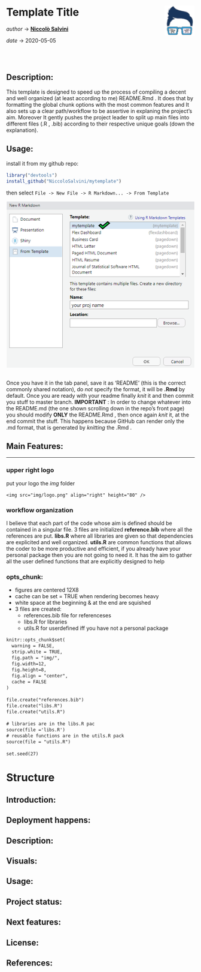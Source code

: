 
# Template Title <img src="img/logo.png" align="right" height="80" />

*author* -\> **[Niccolò Salvini](https://niccolosalvini.netlify.app/)** 

*date* -\> 2020-05-05

<br> <br>

## Description:

This template is designed to speed up the process of compiling a decent
and well organized (at least according to me) README.Rmd . It does that
by formatting the global chunk options with the most common features and
It also sets up a clear path/workflow to be assertive in explaning the
project’s aim. Moreover It gently pushes the project leader to split up
main files into different files (.R , .bib) according to their
respective unique goals (down the explanation).

## Usage:

install it from my github repo:

``` r
library("devtools")
install_github("NiccoloSalvini/mytemplate")
```

then select `File -> New File -> R Markdown... -> From
Template`

<img src="img/visual.png" width="582" style="display: block; margin: auto;" />
<br>

Once you have it in the tab panel, save it as ‘README’ (this is the
correct commonly shared notation), do *not* specify the format, it will
be **.Rmd** by default. Once you are ready with your readme finally
*knit* it and then commit you stuff to master branch. **IMPORTANT** : In
order to change whatever into the README.md (the one shown scrolling
down in the repo’s front page) you should modify **ONLY** the README.Rmd
, then once again *knit* it, at the end commit the stuff. This happens
because GitHub can render only the .md format, that is generated by
*knitting* the .Rmd .

## Main Features:

-----

### upper right logo

put your logo the *img* folder

    <img src="img/logo.png" align="right" height="80" />

### workflow organization

I believe that each part of the code whose aim is defined should be
contained in a singular file. 3 files are initialized **reference.bib**
where all the references are put. **libs.R** where all libraries are
given so that dependencies are explicited and well organized.
**utils.R** are common functions that allows the coder to be more
productive and efficient, if you already have your personal package then
you are not going to need it. It has the aim to gather all the user
defined functions that are explicitly designed to help

### opts\_chunk:

  - figures are centered 12X8
  - cache can be set = TRUE when rendering becomes heavy
  - white space at the beginning & at the end are squished
  - 3 files are created:
      - references.bib file for referenceses
      - libs.R for libraries
      - utils.R for userdefined iff you have not a personal package

<!-- end list -->

    knitr::opts_chunk$set(
      warning = FALSE,  
      strip.white = TRUE,     
      fig.path = "img/",
      fig.width=12,
      fig.height=8,
      fig.align = "center", 
      cache = FALSE           
    )
    
    file.create("references.bib")
    file.create("libs.R")
    file.create("utils.R")
    
    # libraries are in the libs.R pac
    source(file ='libs.R')
    # reusable functions are in the utils.R pack
    source(file = "utils.R")
    
    set.seed(27) 

# Structure

## Introduction:

## Deployment happens:

## Description:

## Visuals:

## Usage:

## Project status:

## Next features:

## License:

## References:
